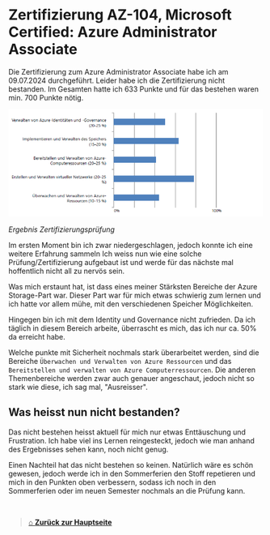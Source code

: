 # Zertifizierung AZ-104, Microsoft Certified: Azure Administrator Associate

Die Zertifizierung zum Azure Administrator Associate habe ich am 09.07.2024 durchgeführt. 
Leider habe ich die Zertifizierung nicht bestanden. 
Im Gesamten hatte ich 633 Punkte und für das bestehen waren min. 700 Punkte nötig. 

![Auswertung Zertifizierung](/Images/Result_Certificate_20240709.png)

*Ergebnis Zertifizierungsprüfung*

Im ersten Moment bin ich zwar niedergeschlagen, jedoch konnte ich eine weitere Erfahrung sammeln 
Ich weiss nun wie eine solche Prüfung/Zertifizierung aufgebaut ist und werde für das nächste mal hoffentlich nicht all zu nervös sein. 

Was mich erstaunt hat, ist dass eines meiner Stärksten Bereiche der Azure Storage-Part war. 
Dieser Part war für mich etwas schwierig zum lernen und ich hatte vor allem mühe, mit den verschiedenen Speicher Möglichkeiten. 

Hingegen bin ich mit dem Identity und Governance nicht zufrieden. 
Da ich täglich in diesem Bereich arbeite, überrascht es mich, das ich nur ca. 50% da erreicht habe. 

Welche punkte mit Sicherheit nochmals stark überarbeitet werden, sind die Bereiche `Überwachen und Verwalten von Azure Ressourcen` und das `Bereitstellen und verwalten von Azure Computerressourcen`. 
Die anderen Themenbereiche werden zwar auch genauer angeschaut, jedoch nicht so stark wie diese, ich sag mal, "Ausreisser". 


## Was heisst nun nicht bestanden?

Das nicht bestehen heisst aktuell für mich nur etwas Enttäuschung und Frustration. 
Ich habe viel ins Lernen reingesteckt, jedoch wie man anhand des Ergebnisses sehen kann, noch nicht genug. 

Einen Nachteil hat das nicht bestehen so keinen. 
Natürlich wäre es schön gewesen, jedoch werde ich in den Sommerferien den Stoff repetieren und mich in den Punkten oben verbessern, sodass ich noch in den Sommerferien oder im neuen Semester nochmals an die Prüfung kann. 

<br>

> [⌂ **Zurück zur Hauptseite**](../README.md)
